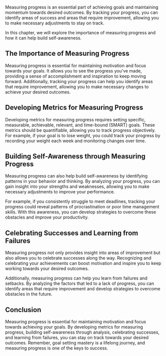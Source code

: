 
Measuring progress is an essential part of achieving goals and maintaining momentum towards desired outcomes. By tracking your progress, you can identify areas of success and areas that require improvement, allowing you to make necessary adjustments to stay on track.

In this chapter, we will explore the importance of measuring progress and how it can help build self-awareness.

The Importance of Measuring Progress
------------------------------------

Measuring progress is essential for maintaining motivation and focus towards your goals. It allows you to see the progress you've made, providing a sense of accomplishment and inspiration to keep moving forward. Additionally, tracking your progress can help you identify areas that require improvement, allowing you to make necessary changes to achieve your desired outcomes.

Developing Metrics for Measuring Progress
-----------------------------------------

Developing metrics for measuring progress requires setting specific, measurable, achievable, relevant, and time-bound (SMART) goals. These metrics should be quantifiable, allowing you to track progress objectively. For example, if your goal is to lose weight, you could track your progress by recording your weight each week and monitoring changes over time.

Building Self-Awareness through Measuring Progress
--------------------------------------------------

Measuring progress can also help build self-awareness by identifying patterns in your behavior and thinking. By analyzing your progress, you can gain insight into your strengths and weaknesses, allowing you to make necessary adjustments to improve your performance.

For example, if you consistently struggle to meet deadlines, tracking your progress could reveal patterns of procrastination or poor time management skills. With this awareness, you can develop strategies to overcome these obstacles and improve your productivity.

Celebrating Successes and Learning from Failures
------------------------------------------------

Measuring progress not only provides insight into areas of improvement but also allows you to celebrate successes along the way. Recognizing and celebrating your achievements can boost motivation and inspire you to keep working towards your desired outcomes.

Additionally, measuring progress can help you learn from failures and setbacks. By analyzing the factors that led to a lack of progress, you can identify areas that require improvement and develop strategies to overcome obstacles in the future.

Conclusion
----------

Measuring progress is essential for maintaining motivation and focus towards achieving your goals. By developing metrics for measuring progress, building self-awareness through analysis, celebrating successes, and learning from failures, you can stay on track towards your desired outcomes. Remember, goal setting mastery is a lifelong journey, and measuring progress is one of the keys to success.
